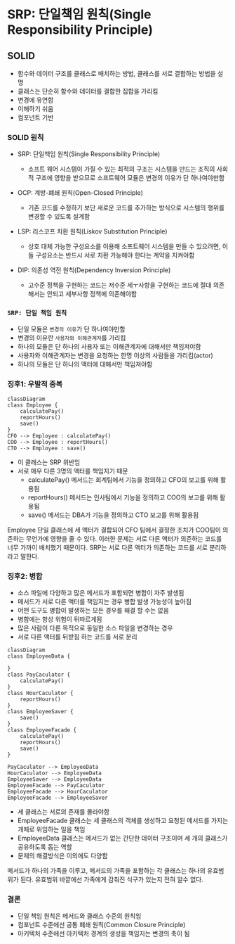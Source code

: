 # SRP: 단일책임 원칙(Single Responsibility Principle)

## SOLID

* 함수와 데이터 구조를 클래스로 배치하는 방법, 클래스를 서로 결합하는 방법을 설명
* 클래스는 단순히 함수와 데이터를 결합한 집합을 가리킴
* 변경에 유연함
* 이해하기 쉬움
* 컴포넌트 기반

### SOLID 원칙

* SRP: 단일책임 원칙(Single Responsibility Principle)
  * 소프트 웨어 시스템이 가질 수 있는 최적의 구조는 시스템을 만드는 조직의 사회적 구조에 영향을 받으므로 소프트웨어 모듈은 변경의 이유가 단 하나여야만함

* OCP: 계방-폐쇄 원칙(Open-Closed Principle)
  * 기존 코드를 수정하기 보단 새로운 코드를 추가하는 방식으로 시스템의 행위를 변경할 수 있도록 설계함

* LSP: 리스코프 치환 원칙(Liskov Substitution Principle)
  * 상호 대체 가능한 구성요소를 이용해 소프트웨어 시스템을 만들 수 있으려면, 이들 구성요소는 반드시 서로 치환 가능해야 한다는 계약을 지켜야함

* DIP: 의존성 역전 원칙(Dependency Inversion Principle)
  * 고수준 정책을 구현하는 코드는 저수준 세ㅜ사항을 구현하는 코드에 절대 의존해서는 안되고 세부사항 정책에 의존해야함

### `SRP: 단일 책임 원칙`

* 단일 모듈은 `변경의 이유`가 단 하나여야만함
* 변경의 이유란 `사용자와 이해관계자`를 가리킴
* 하나의 모듈은 단 하나의 사용자 또는 이해관계자에 대해서만 책임져야함
* 사용자와 이해관계자는 변경을 요청하는 한명 이상의 사람들을 가리킴(actor)
* 하나의 모듈은 단 하나의 액터에 대해서만 책임져야함

### 징후1: 우발적 중복

```mermaid
classDiagram
class Employee {
    calculatePay()
    reportHours()
    save()
}
CFO --> Employee : calculatePay()
COO --> Employee : reportHours()
CTO --> Employee : save()
```

* 이 클래스는 SRP 위반임
* 서로 매우 다른 3명의 액터를 책임지기 때문
  * calculatePay() 메서드는 회계팀에서 기능을 정의하고 CFO의 보고를 위해 활용됨
  * reportHours() 메서드는 인사팀에서 기능을 정의하고 COO의 보고를 위해 활용됨
  * save() 메서드는 DBA가 기능을 정의하고 CTO 보고를 위해 활용됨

Employee 단일 클래스에 세 액터가 결합되어 CFO 팀에서 결정한 조치가 COO팀이 의존하는 무언가에 영향을 줄 수 있다. 이러한 문제는 서로 다른 액터가 의존하는 코드를 너무 가까이 배치했기 때문이다. SRP는 서로 다른 액터가 의존하는 코드를 서로 분리하라고 말한다.

### 징후2: 병합

* 소스 파일에 다양하고 많은 메서드가 포함되면 병합이 자주 발생됨
* 메서드가 서로 다른 액터를 책임지는 경우 병합 발생 가능성이 높아짐
* 어떤 도구도 병합이 발생하는 모든 경우를 해결 할 수는 없음
* 병합에는 항상 위험이 뒤따르게됨
* 많은 사람이 다른 목적으로 동일한 소스 파일을 변경하는 경우
* 서로 다른 액터를 뒤받침 하는 코드를 서로 분리

```mermaid
classDiagram
class EmployeeData {
    
}
class PayCaculator {
    calculatePay()
}
class HourCaculator {
    reportHours()
}
class EmployeeSaver {
    save()
}
class EmployeeFacade {
    calculatePay()
    reportHours()
    save()
}

PayCaculator --> EmployeeData
HourCaculator --> EmployeeData
EmployeeSaver --> EmployeeData
EmployeeFacade --> PayCaculator
EmployeeFacade --> HourCaculator
EmployeeFacade --> EmployeeSaver
```

* 세 클래스는 서로의 존재를 몰라야함
* EmployeeFacade 클래스는 세 클래스의 객체를 생성하고 요청된 메서드를 가지는 개체로 위임하는 일을 책임
* EmployeeData 클래스는 메서드가 없는 간단한 데이터 구조이며 세 개의 클래스가 공유하도록 돕는 역할
* 문제의 해결방식은 이외에도 다양함

메서드가 하나의 가족을 이루고, 메서드의 가족을 포함하는 각 클래스는 하나의 유효범위가 된다. 유효범위 바깥에선 가족에게 감춰진 식구가 있는지 전혀 알수 없다.

### 결론

* 단일 책임 원칙은 메서드와 클래스 수준의 원칙임
* 컴포넌트 수준에선 공통 폐쇄 원칙(Common Closure Principle)
* 아키텍처 수준에선 아키텍처 경계의 생성을 책임지는 변경의 축이 됨
